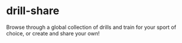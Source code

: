 # drill-share
Browse through a global collection of drills and train for your sport of choice, or create and share your own!
